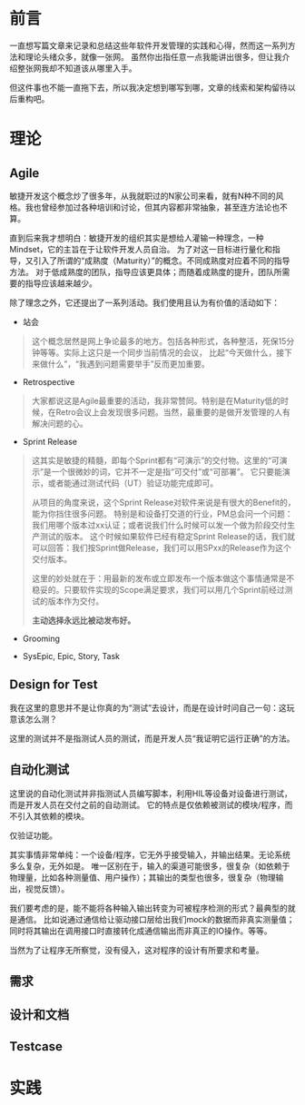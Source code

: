 # 前言

一直想写篇文章来记录和总结这些年软件开发管理的实践和心得，然而这一系列方法和理论头绪众多，就像一张网。
虽然你出指任意一点我能讲出很多，但让我介绍整张网我却不知道该从哪里入手。

但这件事也不能一直拖下去，所以我决定想到哪写到哪，文章的线索和架构留待以后重构吧。


# 理论

## Agile

敏捷开发这个概念炒了很多年，从我就职过的N家公司来看，就有N种不同的风格。我也曾经参加过各种培训和讨论，但其内容都非常抽象，甚至连方法论也不算。

直到后来我才想明白：敏捷开发的组织其实是想给人灌输一种理念，一种Mindset，它的主旨在于让软件开发人员自治。
为了对这一目标进行量化和指导，又引入了所谓的“成熟度（Maturity）”的概念。不同成熟度对应着不同的指导方法。
对于低成熟度的团队，指导应该更具体；而随着成熟度的提升，团队所需要的指导应该越来越少。

除了理念之外，它还提出了一系列活动。我们使用且认为有价值的活动如下：

+ 站会
> 这个概念居然是网上争论最多的地方。包括各种形式，各种整活，死保15分钟等等。实际上这只是一个同步当前情况的会议，
> 比起“今天做什么，接下来做什么”，“我遇到问题需要举手”反而更加重要。

+ Retrospective
> 大家都说这是Agile最重要的活动，我非常赞同。特别是在Maturity低的时候，在Retro会议上会发现很多问题。当然，最重要的是做开发管理的人有解决问题的心。

+ Sprint Release
> 这其实是敏捷的精髓，即每个Sprint都有“可演示”的交付物。这里的“可演示”是一个很微妙的词，它并不一定是指“可交付”或“可部署”。
> 它只要能演示，或者能通过测试代码（UT）验证功能完成即可。
>
> 从项目的角度来说，这个Sprint Release对软件来说是有很大的Benefit的，能为你挡住很多问题。
> 特别是和设备打交道的行业，PM总会问一个问题：我们用哪个版本过xx认证；或者说我们什么时候可以发一个做为阶段交付生产测试的版本。
> 这个时候如果软件已经有稳定Sprint Release的话，我们就可以回答：我们按Sprint做Release，我们可以用SPxx的Release作为这个交付版本。
>
> 这里的妙处就在于：用最新的发布或立即发布一个版本做这个事情通常是不稳妥的。只要软件实现的Scope满足要求，我们可以用几个Sprint前经过测试的版本作为交付。
> 
> **主动选择永远比被动发布好。**

+ Grooming
> 

+ SysEpic, Epic, Story, Task

## Design for Test

我在这里的意思并不是让你真的为“测试”去设计，而是在设计时问自己一句：这玩意该怎么测？

这里的测试并不是指测试人员的测试，而是开发人员“我证明它运行正确”的方法。


## 自动化测试

这里说的自动化测试并非指测试人员编写脚本，利用HIL等设备对设备进行测试，而是开发人员在交付之前的自动测试。
它的特点是仅依赖被测试的模块/程序，而不引入其依赖的模块。

仅验证功能。

其实事情非常单纯：一个设备/程序，它无外乎接受输入，并输出结果。无论系统多么复杂，无外如是。
唯一区别在于，输入的渠道可能很多，很复杂（如依赖于物理量，比如各种测量值、用户操作）；其输出的类型也很多，很复杂（物理输出，视觉反馈）。

我们要考虑的是，能不能将各种输入输出转变为可被程序检测的形式？最典型的就是通信。
比如说通过通信给让驱动接口层给出我们mock的数据而非真实测量值；同时将其输出在调用接口时直接转化成通信输出而非真正的IO操作。等等。

当然为了让程序无所察觉，没有侵入，这对程序的设计有所要求和考量。


## 需求


## 设计和文档


## Testcase


# 实践












